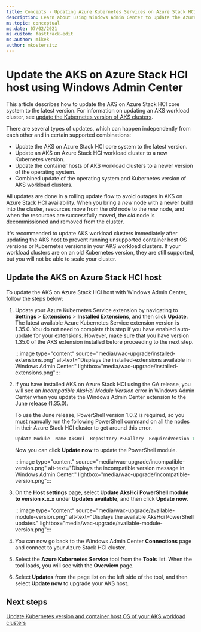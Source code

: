 ```yaml
---
title: Concepts - Updating Azure Kubernetes Services on Azure Stack HCI host using Windows Admin Center
description: Learn about using Windows Admin Center to update the Azure Kubernetes Service on Azure Stack HCI host.
ms.topic: conceptual
ms.date: 07/02/2021
ms.custom: fasttrack-edit
ms.author: mikek
author: mkostersitz
---
```


# Update the AKS on Azure Stack HCI host using Windows Admin Center

This article describes how to update the AKS on Azure Stack HCI core system to the latest version. For information on updating an AKS workload cluster, see [update the Kubernetes version of AKS clusters](./upgrade.md).

There are several types of updates, which can happen independently from each other and in certain supported combinations:

- Update the AKS on Azure Stack HCI core system to the latest version.
- Update an AKS on Azure Stack HCI workload cluster to a new Kubernetes version.
- Update the container hosts of AKS workload clusters to a newer version of the operating system.
- Combined update of the operating system and Kubernetes version of AKS workload clusters.

All updates are done in a rolling update flow to avoid outages in  AKS on Azure Stack HCI availability. When you bring a _new_ node with a newer build into the cluster, resources move from the _old_ node to the _new_ node, and when the resources are successfully moved, the _old_ node is decommissioned and removed from the cluster.

It's recommended to update AKS workload clusters immediately after updating the AKS host to prevent running unsupported container host OS versions or Kubernetes versions in your AKS workload clusters. If your workload clusters are on an old Kubernetes version, they are still supported, but you will not be able to scale your cluster. 

## Update the AKS on Azure Stack HCI host

To update the AKS on Azure Stack HCI host with Windows Admin Center, follow the steps below: 

1. Update your Azure Kubernetes Service extension by navigating to **Settings** > **Extensions** > **Installed Extensions**, and then click **Update**. The latest available Azure Kubernetes Service extension version is 1.35.0. You do not need to complete this step if you have enabled auto-update for your extensions. However, make sure that you have version 1.35.0 of the AKS extension installed before proceeding to the next step.

   :::image type="content" source="media//wac-upgrade/installed-extensions.png" alt-text="Displays the installed-extensions available in Windows Admin Center." lightbox="media/wac-upgrade/installed-extensions.png":::

2. If you have installed AKS on Azure Stack HCI using the GA release, you will see an _Incompatible AksHci Module Version_ error in Windows Admin Center when you update the Windows Admin Center extension to the June release (1.35.0). 

   To use the June release, PowerShell version 1.0.2 is required, so you must manually run the following PowerShell command on all the nodes in their Azure Stack HCI cluster to get around this error. 

   ```powershell
   Update-Module -Name AksHci -Repository PSGallery -RequiredVersion 1.0.2 -AcceptLicense –Force 
   ```

   Now you can click **Update now** to update the PowerShell module.

   :::image type="content" source="media/wac-upgrade/incompatible-version.png" alt-text="Displays the incompatible version message in Windows Admin Center." lightbox="media/wac-upgrade/incompatible-version.png":::

3. On the **Host settings** page, select **Update AksHci PowerShell module to version x.x.x** under **Updates available**, and then click **Update now**.
   
   :::image type="content" source="media/wac-upgrade/available-module-version.png" alt-text="Displays the available AksHci PowerShell updates." lightbox="media/wac-upgrade/available-module-version.png":::
   
4. You can now go back to the Windows Admin Center **Connections** page and connect to your Azure Stack HCI cluster.
5. Select the **Azure Kubernetes Service** tool from the **Tools** list. When the tool loads, you will see with the **Overview** page.
6. Select **Updates** from the page list on the left side of the tool, and then select **Update now** to upgrade your AKS host.

## Next steps
[Update Kubernetes version and container host OS of your AKS workload clusters](./upgrade.md)
